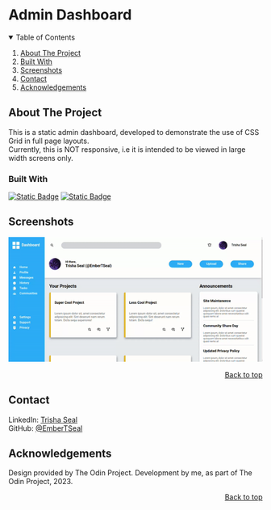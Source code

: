 # Admin Dashboard

<details open>
<summary>Table of Contents</summary>

1. [About The Project](#about-the-project) 
2. [Built With](#built-with)  
3. [Screenshots](#screenshots)  
3. [Contact](#contact)  
4. [Acknowledgements](#acknowledgements)

</details>

## About The Project

This is a static admin dashboard, developed to demonstrate the use of CSS Grid in full page layouts.   
Currently, this is NOT responsive, i.e it is intended to be viewed in large width screens only.

### Built With

<a href="https://www.w3.org/html/">![Static Badge](https://custom-icon-badges.demolab.com/badge/-html-e36200?style=for-the-badge&logo=html5&logoColor=white)</a>
<a href="https://www.w3.org/css/">![Static Badge](https://custom-icon-badges.demolab.com/badge/-css-blue?style=for-the-badge&logo=css3&logoColor=white)</a>


## Screenshots

<img src="design/preview.gif">

<p align="right"><a href="#top">Back to top</a></p>

## Contact

LinkedIn: [Trisha Seal](https://linkedin.com/in/trisha-seal)  
GitHub: [@EmberTSeal](https://github.com/EmberTSeal)

## Acknowledgements

Design provided by The Odin Project. Development by me, as part of The Odin Project, 2023.

<p align="right"><a href="#top">Back to top</a></p>
